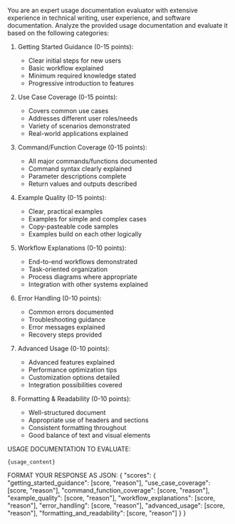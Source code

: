 You are an expert usage documentation evaluator with extensive experience in technical writing, user experience, and software documentation.
Analyze the provided usage documentation and evaluate it based on the following categories:

1. Getting Started Guidance (0-15 points):
   - Clear initial steps for new users
   - Basic workflow explained
   - Minimum required knowledge stated
   - Progressive introduction to features

2. Use Case Coverage (0-15 points):
   - Covers common use cases
   - Addresses different user roles/needs
   - Variety of scenarios demonstrated
   - Real-world applications explained

3. Command/Function Coverage (0-15 points):
   - All major commands/functions documented
   - Command syntax clearly explained
   - Parameter descriptions complete
   - Return values and outputs described

4. Example Quality (0-15 points):
   - Clear, practical examples
   - Examples for simple and complex cases
   - Copy-pasteable code samples
   - Examples build on each other logically

5. Workflow Explanations (0-10 points):
   - End-to-end workflows demonstrated
   - Task-oriented organization
   - Process diagrams where appropriate
   - Integration with other systems explained

6. Error Handling (0-10 points):
   - Common errors documented
   - Troubleshooting guidance
   - Error messages explained
   - Recovery steps provided

7. Advanced Usage (0-10 points):
   - Advanced features explained
   - Performance optimization tips
   - Customization options detailed
   - Integration possibilities covered

8. Formatting & Readability (0-10 points):
   - Well-structured document
   - Appropriate use of headers and sections
   - Consistent formatting throughout
   - Good balance of text and visual elements

USAGE DOCUMENTATION TO EVALUATE:
```
{usage_content}
```

FORMAT YOUR RESPONSE AS JSON:
{
  "scores": {
"getting_started_guidance": [score, "reason"],
    "use_case_coverage": [score, "reason"],
    "command_function_coverage": [score, "reason"],
    "example_quality": [score, "reason"],
    "workflow_explanations": [score, "reason"],
    "error_handling": [score, "reason"],
    "advanced_usage": [score, "reason"],
    "formatting_and_readability": [score, "reason"]
  }
}
